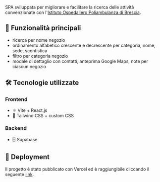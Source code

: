 SPA sviluppata per migliorare e facilitare la ricerca delle attività convenzionate con l'[Istituto Ospedaliero Poliambulanza di Brescia](https://www.poliambulanza.it/).

## 📸 Funzionalità principali
- ricerca per nome negozio
- ordinamento alfabetico crescente e decrescente per categoria, nome, sede, scontistica
- filtro per categoria negozio
- modale di dettaglio con contatti, anteprima Google Maps, note per ciascun negozio

## 🛠️ Tecnologie utilizzate

### Frontend
- ⚛️ Vite + React.js
- 🎨 Tailwind CSS + custom CSS

### Backend
- 🗄️ Supabase

## 🔗 Deployment

Il progetto è stato pubblicato con Vercel ed è raggiungibile cliccando il seguente [link](https://pa-conventions.vercel.app/).